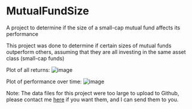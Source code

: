 # MutualFundSize
A project to determine if the size of a small-cap mutual fund affects its performance

This project was done to determine if certain sizes of mutual funds outperform others, assuming that they are all investing in the same asset class (small-cap funds)

Plot of all returns:
![image](https://user-images.githubusercontent.com/66012117/140541562-449c02ee-0a18-4bdf-955e-9c02f015c226.png)


Plot of performance over time:
![image](https://user-images.githubusercontent.com/66012117/140541633-598da9ec-188b-4c90-900e-fca9b71cbafb.png)


Note: The data files for this project were too large to upload to Github, please contact me [here](https://www.linkedin.com/in/akshat-johari/) if you want them, and I can send them to you.
